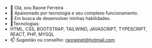 - 👋 Olá, sou Raone Ferreira
- 👀 Apaixonado por tecnologia e seu complexo funcionamento.
- 💞️ Em busca de desenvolver minhas habilidades.
- 🌱Tecnologias:
-  HTML, CSS, BOOTSTRAP, TAILWIND, JAVASCRIPT, TYPESCRIPT, REACT, PHP, MYSQL
- 📫 Sugestão ou conselho: raoneinet@hotmail.com

<!---
raoneinet/raoneinet is a ✨ special ✨ repository because its `README.md` (this file) appears on your GitHub profile.
You can click the Preview link to take a look at your changes.
--->
